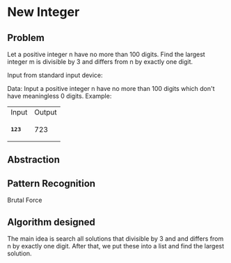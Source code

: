 # New Integer

## Problem

Let a positive integer n have no more than 100 digits. Find the largest integer m is divisible by 3 and differs from n by exactly one digit.

Input from standard input device:

Data: Input a positive integer n have no more than 100 digits which don't have meaningless 0 digits.
Example:


<table>
<tbody>
<tr>
<td>Input</td>
<td>Output</td>
</tr>
<tr>
<td>
<p><tt><strong>123</strong></tt></p>
</td>
<td>723</td>
</tr>
</tbody>
</table>

## Abstraction



## Pattern Recognition

Brutal Force

## Algorithm designed

The main idea is search all solutions that divisible by 3 and and differs from n by exactly one digit. After that, we put these into a list and find the largest solution.

